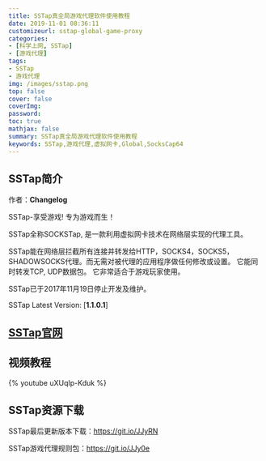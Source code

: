 ```yaml
---
title: SSTap真全局游戏代理软件使用教程
date: 2019-11-01 08:36:11
customizeurl: sstap-global-game-proxy
categories:
- [科学上网, SSTap]
- [游戏代理]
tags:
- SSTap
- 游戏代理
img: /images/sstap.png
top: false
cover: false
coverImg: 
password: 
toc: true
mathjax: false
summary: SSTap真全局游戏代理软件使用教程
keywords: SSTap,游戏代理,虚拟网卡,Global,SocksCap64
---
```


## SSTap简介

作者：**Changelog**

SSTap-享受游戏! 专为游戏而生！

SSTap全称SOCKSTap, 是一款利用虚拟网卡技术在网络层实现的代理工具。

SSTap能在网络层拦截所有连接并转发给HTTP，SOCKS4，SOCKS5，SHADOWSOCKS代理。而无需对被代理的应用程序做任何修改或设置。 它能同时转发TCP, UDP数据包。 它非常适合于游戏玩家使用。

SSTap已于2017年11月19日停止开发及维护。

SSTap Latest Version: [**1.1.0.1**]

## [SSTap官网](https://www.sockscap64.com/sstap-%E4%BA%AB%E5%8F%97%E6%B8%B8%E6%88%8F-%E4%BD%BF%E7%94%A8sstap/)

## 视频教程

{% youtube uXUqIp-Kduk %}

## SSTap资源下载

SSTap最后更新版本下载：https://git.io/JJyRN

SSTap游戏代理规则包：https://git.io/JJy0e

